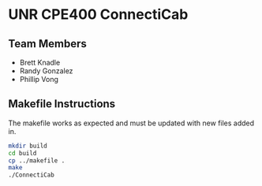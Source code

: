 # UNR CPE400 ConnectiCab

## Team Members
- Brett Knadle
- Randy Gonzalez
- Phillip Vong

## Makefile Instructions 
The makefile works as expected and must be updated with new files added in.

```bash
mkdir build
cd build
cp ../makefile .
make
./ConnectiCab
```
